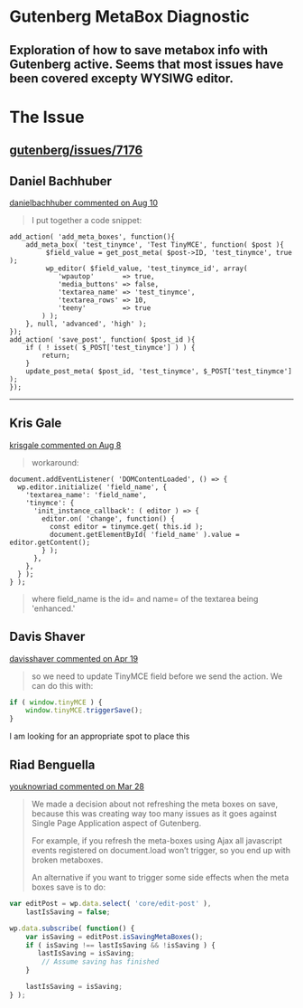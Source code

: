 # Gutenberg MetaBox Diagnostic

Exploration of how to save metabox info with Gutenberg active. Seems that most issues have been covered excepty WYSIWG editor.
------
The Issue
======

[gutenberg/issues/7176](https://github.com/WordPress/gutenberg/issues/7176)
------
Daniel Bachhuber
------

[danielbachhuber commented on Aug 10](https://github.com/WordPress/gutenberg/issues/7176#issuecomment-412134455)

> I put together a code snippet:
>
```
add_action( 'add_meta_boxes', function(){
	add_meta_box( 'test_tinymce', 'Test TinyMCE', function( $post ){
		 $field_value = get_post_meta( $post->ID, 'test_tinymce', true );
		 wp_editor( $field_value, 'test_tinymce_id', array(
			'wpautop'       => true,
			'media_buttons' => false,
			'textarea_name' => 'test_tinymce',
			'textarea_rows' => 10,
			'teeny'         => true
		) );
	}, null, 'advanced', 'high' );
});
add_action( 'save_post', function( $post_id ){
	if ( ! isset( $_POST['test_tinymce'] ) ) {
		return;
	}
	update_post_meta( $post_id, 'test_tinymce', $_POST['test_tinymce'] );
});
```

------
## Kris Gale

[krisgale commented on Aug 8](https://github.com/WordPress/gutenberg/issues/7176#issuecomment-411482402)

> workaround:
> 

```
document.addEventListener( 'DOMContentLoaded', () => {
  wp.editor.initialize( 'field_name', {
    'textarea_name': 'field_name',
    'tinymce': {
      'init_instance_callback': ( editor ) => {
        editor.on( 'change', function() {
          const editor = tinymce.get( this.id );
          document.getElementById( 'field_name' ).value = editor.getContent();
        } );
      },
    },
  } );
} );
```
> where field_name is the id= and name= of the textarea being 'enhanced.'

Davis Shaver
------
[davisshaver commented on Apr 19](https://github.com/WordPress/gutenberg/pull/3840#issuecomment-382856965)

> so we need to update TinyMCE field before we send the action. We can do this with:
```js
if ( window.tinyMCE ) {
    window.tinyMCE.triggerSave();
}
```
I am looking for an appropriate spot to place this

Riad Benguella
------
[youknowriad commented on Mar 28](https://github.com/WordPress/gutenberg/issues/5718#issuecomment-376923025)

> We made a decision about not refreshing the meta boxes on save, because this was creating way too many issues as it goes against Single Page Application aspect of Gutenberg.
>
> For example, if you refresh the meta-boxes using Ajax all javascript events registered on document.load won’t trigger, so you end up with broken metaboxes.
>
> An alternative if you want to trigger some side effects when the meta boxes save is to do:
```js
var editPost = wp.data.select( 'core/edit-post' ),
    lastIsSaving = false;

wp.data.subscribe( function() {
    var isSaving = editPost.isSavingMetaBoxes();
    if ( isSaving !== lastIsSaving && !isSaving ) {
       lastIsSaving = isSaving;
        // Assume saving has finished
    }

    lastIsSaving = isSaving;
} );
```